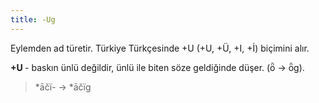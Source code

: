 ```yaml
---
title: -Ug
---
```

Eylemden ad türetir. Türkiye Türkçesinde +U (+U, +Ü, +I, +İ) biçimini alır. 

**+U&#32;**- baskın ünlü değildir, ünlü ile biten söze geldiğinde düşer. (ȫ -> ȫg).

> \*āčï- -> \*āčïg
